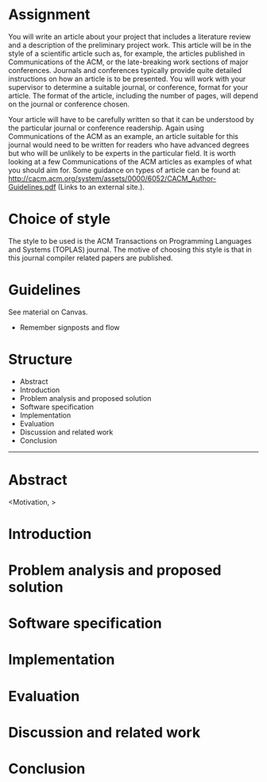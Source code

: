 # Assignment

You will write an article about your project that includes a literature review and a description of the preliminary project work. This article will be in the style of a scientific article such as, for example, the articles published in Communications of the ACM, or the late-breaking work sections of major conferences. Journals and conferences typically provide quite detailed instructions on how an article is to be presented. You will work with your supervisor to determine a suitable journal, or conference, format for your article. The format of the article, including the number of pages, will depend on the journal or conference chosen.

Your article will have to be carefully written so that it can be understood by the particular journal or conference readership. Again using Communications of the ACM as an example, an article suitable for this journal would need to be written for readers who have advanced degrees but who will be unlikely to be experts in the particular field. It is worth looking at a few Communications of the ACM articles as examples of what you should aim for. Some guidance on types of article can be found at: http://cacm.acm.org/system/assets/0000/6052/CACM_Author-Guidelines.pdf (Links to an external site.).

# Choice of style

The style to be used is the ACM Transactions on Programming Languages and Systems (TOPLAS) journal.
The motive of choosing this style is that in this journal compiler related papers are published.

# Guidelines

See material on Canvas.

- Remember signposts and flow

# Structure

- Abstract
- Introduction
- Problem analysis and proposed solution
- Software specification
- Implementation
- Evaluation
- Discussion and related work
- Conclusion

----------------------------------------------------------------------------------------------------

# Abstract

<Motivation, >

# Introduction

<Compiler construction modules>

# Problem analysis and proposed solution

# Software specification

# Implementation

# Evaluation

# Discussion and related work

# Conclusion